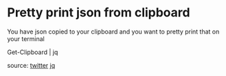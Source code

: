 # Pretty print json from clipboard
You have json copied to your clipboard and you want to pretty print that on your terminal

Get-Clipboard | jq

source: [twitter](https://twitter.com/shanselman/status/1391635911817842689) 
        [jq](https://stedolan.github.io/jq/)